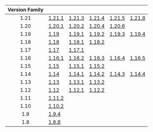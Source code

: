 | Version Family | | | | | |
|:---:|---|---|---|---|---|
| 1.21 | [1.21.1](https://github.com/BaldGang/spigot-build/releases/download/20250907/spigot-1.21.1.jar) | [1.21.3](https://github.com/BaldGang/spigot-build/releases/download/20250907/spigot-1.21.3.jar) | [1.21.4](https://github.com/BaldGang/spigot-build/releases/download/20250907/spigot-1.21.4.jar) | [1.21.5](https://github.com/BaldGang/spigot-build/releases/download/20250907/spigot-1.21.5.jar) | [1.21.8](https://github.com/BaldGang/spigot-build/releases/download/20250907/spigot-1.21.8.jar) |
| 1.20 | [1.20.1](https://github.com/BaldGang/spigot-build/releases/download/20250907/spigot-1.20.1.jar) | [1.20.2](https://github.com/BaldGang/spigot-build/releases/download/20250907/spigot-1.20.2.jar) | [1.20.4](https://github.com/BaldGang/spigot-build/releases/download/20250907/spigot-1.20.4.jar) | [1.20.6](https://github.com/BaldGang/spigot-build/releases/download/20250907/spigot-1.20.6.jar) | |
| 1.19 | [1.19](https://github.com/BaldGang/spigot-build/releases/download/20250907/spigot-1.19.jar) | [1.19.1](https://github.com/BaldGang/spigot-build/releases/download/20250907/spigot-1.19.1.jar) | [1.19.2](https://github.com/BaldGang/spigot-build/releases/download/20250907/spigot-1.19.2.jar) | [1.19.3](https://github.com/BaldGang/spigot-build/releases/download/20250907/spigot-1.19.3.jar) | [1.19.4](https://github.com/BaldGang/spigot-build/releases/download/20250907/spigot-1.19.4.jar) |
| 1.18 | [1.18](https://github.com/BaldGang/spigot-build/releases/download/20250907/spigot-1.18.jar) | [1.18.1](https://github.com/BaldGang/spigot-build/releases/download/20250907/spigot-1.18.1.jar) | [1.18.2](https://github.com/BaldGang/spigot-build/releases/download/20250907/spigot-1.18.2.jar) | | |
| 1.17 | [1.17](https://github.com/BaldGang/spigot-build/releases/download/20250907/spigot-1.17.jar) | [1.17.1](https://github.com/BaldGang/spigot-build/releases/download/20250907/spigot-1.17.1.jar) | | | |
| 1.16 | [1.16.1](https://github.com/BaldGang/spigot-build/releases/download/20250907/spigot-1.16.1.jar) | [1.16.2](https://github.com/BaldGang/spigot-build/releases/download/20250907/spigot-1.16.2.jar) | [1.16.3](https://github.com/BaldGang/spigot-build/releases/download/20250907/spigot-1.16.3.jar) | [1.16.4](https://github.com/BaldGang/spigot-build/releases/download/20250907/spigot-1.16.4.jar) | [1.16.5](https://github.com/BaldGang/spigot-build/releases/download/20250907/spigot-1.16.5.jar) |
| 1.15 | [1.15](https://github.com/BaldGang/spigot-build/releases/download/20250907/spigot-1.15.jar) | [1.15.1](https://github.com/BaldGang/spigot-build/releases/download/20250907/spigot-1.15.1.jar) | [1.15.2](https://github.com/BaldGang/spigot-build/releases/download/20250907/spigot-1.15.2.jar) | | |
| 1.14 | [1.14](https://github.com/BaldGang/spigot-build/releases/download/20250907/spigot-1.14.jar) | [1.14.1](https://github.com/BaldGang/spigot-build/releases/download/20250907/spigot-1.14.1.jar) | [1.14.2](https://github.com/BaldGang/spigot-build/releases/download/20250907/spigot-1.14.2.jar) | [1.14.3](https://github.com/BaldGang/spigot-build/releases/download/20250907/spigot-1.14.3.jar) | [1.14.4](https://github.com/BaldGang/spigot-build/releases/download/20250907/spigot-1.14.4.jar) |
| 1.13 | [1.13](https://github.com/BaldGang/spigot-build/releases/download/20250907/spigot-1.13.jar) | [1.13.1](https://github.com/BaldGang/spigot-build/releases/download/20250907/spigot-1.13.1.jar) | [1.13.2](https://github.com/BaldGang/spigot-build/releases/download/20250907/spigot-1.13.2.jar) | | |
| 1.12 | [1.12](https://github.com/BaldGang/spigot-build/releases/download/20250907/spigot-1.12.jar) | [1.12.1](https://github.com/BaldGang/spigot-build/releases/download/20250907/spigot-1.12.1.jar) | [1.12.2](https://github.com/BaldGang/spigot-build/releases/download/20250907/spigot-1.12.2.jar) | | |
| 1.11 | [1.11.2](https://github.com/BaldGang/spigot-build/releases/download/20250907/spigot-1.11.2.jar) | | | | |
| 1.10 | [1.10.2](https://github.com/BaldGang/spigot-build/releases/download/20250907/spigot-1.10.2.jar) | | | | |
| 1.9 | [1.9.4](https://github.com/BaldGang/spigot-build/releases/download/20250907/spigot-1.9.4.jar) | | | | |
| 1.8 | [1.8.8](https://github.com/BaldGang/spigot-build/releases/download/20250907/spigot-1.8.8.jar) | | | | |
